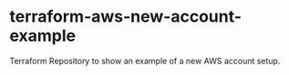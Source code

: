 # terraform-aws-new-account-example
Terraform Repository to show an example of a new AWS account setup.
